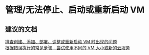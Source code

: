 <properties
    pageTitle="management/cannot stop, start, or restart a vm"
    description="管理/无法停止、启动或重新启动 VM"
    service="microsoft.compute"
    resource="virtualmachines"
    authors="aashu"
    displayOrder=""
    selfHelpType="generic"
    supportTopicIds="32411817"
    resourceTags="linux"
    productPesIds="15571"
    cloudEnvironments="public"
/>


# 管理/无法停止、启动或重新启动 VM

## **建议的文档**
[排查创建、添加、部署、调整或重新启动 VM 时出现的问题](http://aka.ms/azCreateTroubleshoot)<br>
[根据错误执行的常见步骤 - 尝试使用不同的 VM 大小或新的云服务](https://azure.microsoft.com/documentation/articles/virtual-machines-windows-allocation-failure/#error-string-lookup)



<!--HONumber=Jul16_HO4-->



